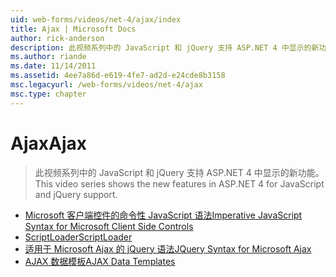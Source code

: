```yaml
---
uid: web-forms/videos/net-4/ajax/index
title: Ajax | Microsoft Docs
author: rick-anderson
description: 此视频系列中的 JavaScript 和 jQuery 支持 ASP.NET 4 中显示的新功能。
ms.author: riande
ms.date: 11/14/2011
ms.assetid: 4ee7a86d-e619-4fe7-ad2d-e24cde8b3158
msc.legacyurl: /web-forms/videos/net-4/ajax
msc.type: chapter
---
```

<a name="ajax"></a><span data-ttu-id="7cc7a-103">Ajax</span><span class="sxs-lookup"><span data-stu-id="7cc7a-103">Ajax</span></span>
====================
> <span data-ttu-id="7cc7a-104">此视频系列中的 JavaScript 和 jQuery 支持 ASP.NET 4 中显示的新功能。</span><span class="sxs-lookup"><span data-stu-id="7cc7a-104">This video series shows the new features in ASP.NET 4 for JavaScript and jQuery support.</span></span>


- [<span data-ttu-id="7cc7a-105">Microsoft 客户端控件的命令性 JavaScript 语法</span><span class="sxs-lookup"><span data-stu-id="7cc7a-105">Imperative JavaScript Syntax for Microsoft Client Side Controls</span></span>](aspnet-4-quick-hit-imperative-javascript-syntax-for-microsoft-client-side-controls.md)
- [<span data-ttu-id="7cc7a-106">ScriptLoader</span><span class="sxs-lookup"><span data-stu-id="7cc7a-106">ScriptLoader</span></span>](aspnet-4-quick-hit-the-scriptloader.md)
- [<span data-ttu-id="7cc7a-107">适用于 Microsoft Ajax 的 jQuery 语法</span><span class="sxs-lookup"><span data-stu-id="7cc7a-107">JQuery Syntax for Microsoft Ajax</span></span>](aspnet-4-quick-hit-jquery-syntax-for-microsoft-ajax.md)
- [<span data-ttu-id="7cc7a-108">AJAX 数据模板</span><span class="sxs-lookup"><span data-stu-id="7cc7a-108">AJAX Data Templates</span></span>](aspnet-4-quick-hit-ajax-data-templates.md)
